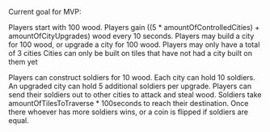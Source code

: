 Current goal for MVP:

Players start with 100 wood. 
Players gain ((5 * amountOfControlledCities) + amountOfCityUpgrades) wood every 10 seconds. 
Players may build a city for 100 wood, or upgrade a city for 100 wood.
Players may only have a total of 3 cities
Cities can only be built on tiles that have not had a city built on them yet

Players can construct soldiers for 10 wood. 
Each city can hold 10 soldiers.
An upgraded city can hold 5 additional soldiers per upgrade.
Players can send their soldiers out to other cities to attack and steal wood.
Soldiers take amountOfTilesToTraverse * 100seconds to reach their destination.
Once there whoever has more soldiers wins, or a coin is flipped if soldiers are equal.
